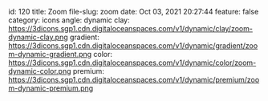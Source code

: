 id: 120
title: Zoom 
file-slug: zoom
date: Oct 03, 2021 20:27:44
feature: false
category: icons
angle: dynamic
clay: https://3dicons.sgp1.cdn.digitaloceanspaces.com/v1/dynamic/clay/zoom-dynamic-clay.png
gradient: https://3dicons.sgp1.cdn.digitaloceanspaces.com/v1/dynamic/gradient/zoom-dynamic-gradient.png
color: https://3dicons.sgp1.cdn.digitaloceanspaces.com/v1/dynamic/color/zoom-dynamic-color.png
premium: https://3dicons.sgp1.cdn.digitaloceanspaces.com/v1/dynamic/premium/zoom-dynamic-premium.png
